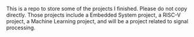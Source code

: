 This is a repo to store some of the projects I finished. Please do not copy directly. Those projects include a Embedded System project, a RISC-V project, a Machine Learning project, and will be a project related to signal processing. 
